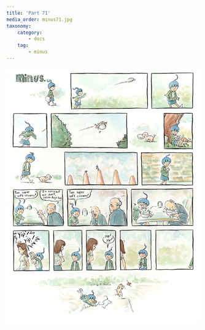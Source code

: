 ```yaml
---
title: 'Part 71'
media_order: minus71.jpg
taxonomy:
    category:
        - docs
    tag:
        - minus
---
```


![](minus71.jpg)